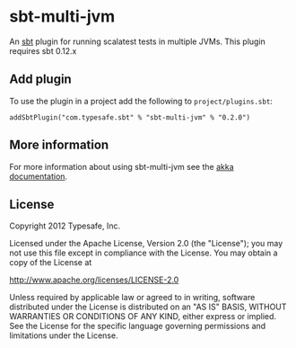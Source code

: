 sbt-multi-jvm
=============

An [sbt] plugin for running scalatest tests in multiple JVMs. This plugin
requires sbt 0.12.x

[sbt]: https://github.com/harrah/xsbt


Add plugin
----------

To use the plugin in a project add the following to `project/plugins.sbt`:

    addSbtPlugin("com.typesafe.sbt" % "sbt-multi-jvm" % "0.2.0")


More information
----------------

For more information about using sbt-multi-jvm see the
[akka documentation][akka-docs].

[akka-docs]: http://akka.io/docs/akka/snapshot/dev/multi-jvm-testing.html

License
-------
Copyright 2012 Typesafe, Inc.

Licensed under the Apache License, Version 2.0 (the "License"); you may not use this file except in compliance with the License. You may obtain a copy of the License at

http://www.apache.org/licenses/LICENSE-2.0

Unless required by applicable law or agreed to in writing, software distributed under the License is distributed on an "AS IS" BASIS, WITHOUT WARRANTIES OR CONDITIONS OF ANY KIND, either express or implied. See the License for the specific language governing permissions and limitations under the License.